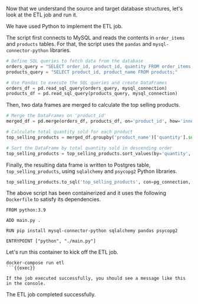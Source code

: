 Now that we understand the source and target database structures, let's look at the ETL job and run it.

We have used Python to implement the ETL job.

The script first connects to MySQL and reads the contents in `order_items` and `products` tables. For that, the script uses the `pandas` and `mysql-connector-python` libraries. 


```python
# Define SQL queries to fetch data from the database
orders_query = "SELECT order_id, product_id, quantity FROM order_items;"
products_query = "SELECT product_id, product_name FROM products;"

# Use Pandas to execute the SQL queries and create DataFrames
orders_df = pd.read_sql_query(orders_query, mysql_connection)
products_df = pd.read_sql_query(products_query, mysql_connection)
```

Then, two data frames are merged to calculate the top selling products.

```python
# Merge the DataFrames on 'product_id'
merged_df = pd.merge(orders_df, products_df, on='product_id', how='inner')

# Calculate total quantity sold for each product
top_selling_products = merged_df.groupby('product_name')['quantity'].sum().reset_index()

# Sort the DataFrame by total quantity sold in descending order
top_selling_products = top_selling_products.sort_values(by='quantity', ascending=False)
```

Finally, the resulting data frame is written to Postgres table, `top_selling_products`, using `sqlalchemy` and `psycopg2` Python libraries.

```python
top_selling_products.to_sql('top_selling_products', con=pg_connection, if_exists='replace', index=False)
```

The above script has been containerized and it uses the following `Dockerfile` to satisfy its dependencies.

```
FROM python:3.9

ADD main.py .

RUN pip install mysql-connector-python sqlalchemy pandas psycopg2

ENTRYPOINT ["python", "./main.py"]
```

Let's run this container to kick off the ETL job.

```
docker-compose run etl
```{{exec}}

If the job executed successfully, you should see a message like this in the console.

```
The ETL job completed successfully.
```